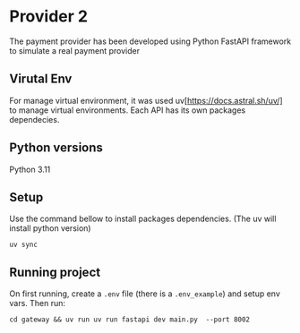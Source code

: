 # Provider 2

The payment provider has been developed using Python FastAPI framework to simulate a real payment provider

## Virutal Env

For manage virtual environment, it was used uv[https://docs.astral.sh/uv/] to manage virtual environments. Each API has its own packages dependecies.

## Python versions

Python 3.11

## Setup

Use the command bellow to install packages dependencies. (The uv will install python version)

```
uv sync
```

## Running project

On first running, create a `.env` file (there is a `.env_example`) and setup env vars. Then run:

```
cd gateway && uv run uv run fastapi dev main.py  --port 8002
```
